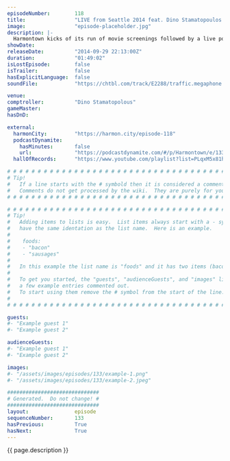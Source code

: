 ```yaml
---
episodeNumber:        118
title:                "LIVE from Seattle 2014 feat. Dino Stamatopoulos!"
image:                "episode-placeholder.jpg"
description: |-
  Harmontown kicks of its run of movie screenings followed by a live podcast in Seattle to a powerful crowd of Harmenians and is post lifted to new heights and derailed from its first guest comptrolling appearance from Dino Stamatopoulos!
showDate:             
releaseDate:          "2014-09-29 22:13:00Z"
duration:             "01:49:02"
isLostEpisode:        false
isTrailer:            false
hasExplicitLanguage:  false
soundFile:            "https://chtbl.com/track/E2288/traffic.megaphone.fm/STA7041950481.mp3?updated=1560985770"

venue:                
comptroller:          "Dino Stamatopolous"
gameMaster:           
hasDnD:               

external:
  harmonCity:         "https://harmon.city/episode-118"
  podcastDynamite:
    hasMinutes:       false
    url:              "https://podcastdynamite.com/#/p/Harmontown/e/133/118"
  hallOfRecords:      "https://www.youtube.com/playlist?list=PLqxM5x81hNOZWYuTP7Bfia7B_ATaSSutn"

# # # # # # # # # # # # # # # # # # # # # # # # # # # # # # # # # # # # # # # # # # # # #
# Tip!
#   If a line starts with the # symbold then it is considered a comment.
#   Comments do not get processed by the wiki.  They are purely for your information.
# # # # # # # # # # # # # # # # # # # # # # # # # # # # # # # # # # # # # # # # # # # # #

# # # # # # # # # # # # # # # # # # # # # # # # # # # # # # # # # # # # # # # # # # # # #
# Tip!
#   Adding items to lists is easy.  List items always start with a - symbol and have
#   have the same identation as the list name.  Here is an example.
#
#    foods:
#    - "bacon"
#    - "sausages"
#
#   In this example the list name is "foods" and it has two items (bacon, and sausages).
#
#   To get you started, the "guests", "audienceGuests", and "images" lists below have
#   a few example entries commented out.
#   To start using them remove the # symbol from the start of the line.
#
# # # # # # # # # # # # # # # # # # # # # # # # # # # # # # # # # # # # # # # # # # # # #

guests:
#- "Example guest 1"
#- "Example guest 2"

audienceGuests:
#- "Example guest 1"
#- "Example guest 2"

images:
#- "/assets/images/episodes/133/example-1.png"
#- "/assets/images/episodes/133/example-2.jpeg"

##############################
# Generated.  Do not change! #
##############################
layout:               episode
sequenceNumber:       133
hasPrevious:          True
hasNext:              True
---
```


<!-- The episode description will be rendered here -->
{{ page.description }}

<!-- Add your content BELOW here -->
<!-- vvvvvvvvvvvvvvvvvvvvvvvvvvv -->




<!-- ^^^^^^^^^^^^^^^^^^^^^^^^^^^ -->
<!-- Add your content ABOVE here -->

<!-- The episode gallery will be rendered here -->